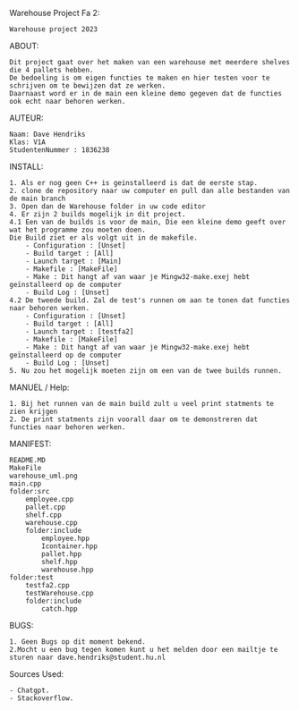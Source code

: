 Warehouse Project Fa 2:

    Warehouse project 2023

ABOUT:

    Dit project gaat over het maken van een warehouse met meerdere shelves die 4 pallets hebben.
    De bedoeling is om eigen functies te maken en hier testen voor te schrijven om te bewijzen dat ze werken.
    Daarnaast word er in de main een kleine demo gegeven dat de functies ook echt naar behoren werken.

AUTEUR:

    Naam: Dave Hendriks
    Klas: V1A
    StudentenNummer : 1836238

INSTALL:

    1. Als er nog geen C++ is geinstalleerd is dat de eerste stap.
    2. clone de repository naar uw computer en pull dan alle bestanden van de main branch
    3. Open dan de Warehouse folder in uw code editor
    4. Er zijn 2 builds mogelijk in dit project.
    4.1 Een van de builds is voor de main, Die een kleine demo geeft over wat het programme zou moeten doen.
    Die Build ziet er als volgt uit in de makefile.
        - Configuration : [Unset]
        - Build target : [All]
        - Launch target : [Main]
        - Makefile : [MakeFile]
        - Make : Dit hangt af van waar je Mingw32-make.exej hebt geïnstalleerd op de computer
        - Build Log : [Unset]
    4.2 De tweede build. Zal de test's runnen om aan te tonen dat functies naar behoren werken.
        - Configuration : [Unset]
        - Build target : [All]
        - Launch target : [testfa2]
        - Makefile : [MakeFile]
        - Make : Dit hangt af van waar je Mingw32-make.exej hebt geïnstalleerd op de computer
        - Build Log : [Unset]
    5. Nu zou het mogelijk moeten zijn om een van de twee builds runnen.

MANUEL / Help:

    1. Bij het runnen van de main build zult u veel print statments te zien krijgen
    2. De print statments zijn voorall daar om te demonstreren dat functies naar behoren werken.  

MANIFEST:

    README.MD
    MakeFile
    warehouse_uml.png
    main.cpp
    folder:src
        employee.cpp
        pallet.cpp
        shelf.cpp
        warehouse.cpp
        folder:include
            employee.hpp
            Icontainer.hpp
            pallet.hpp
            shelf.hpp
            warehouse.hpp
    folder:test
        testfa2.cpp
        testWarehouse.cpp
        folder:include
            catch.hpp


BUGS:

    1. Geen Bugs op dit moment bekend.
    2.Mocht u een bug tegen komen kunt u het melden door een mailtje te sturen naar dave.hendriks@student.hu.nl

Sources Used:

    - Chatgpt.
    - Stackoverflow.